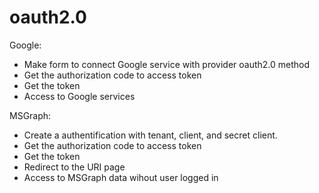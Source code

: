 # oauth2.0

Google:
- Make form to connect Google service with provider oauth2.0 method
- Get the authorization code to access token
- Get the token
- Access to Google services 

MSGraph:

- Create a authentification with tenant, client, and secret client. 
- Get the authorization code to access token
- Get the token
- Redirect to the URI page
- Access to MSGraph data wihout user logged in
